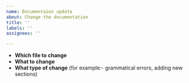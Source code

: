 ```yaml
---
name: Documentaion update
about: Change the documentation
title: ''
labels: ''
assignees: ''

---
```


- **Which file to change**
- **What to change**
- **What type of change** (for example:- grammatical errors, adding new sections)
